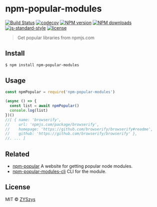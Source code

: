 # npm-popular-modules

[![Build Status](https://travis-ci.org/ZYSzys/npm-popular-modules.svg?branch=master)](https://travis-ci.org/ZYSzys/npm-popular-modules)
[![codecov](https://codecov.io/gh/ZYSzys/npm-popular-modules/badge.svg?branch=master)](https://codecov.io/gh/ZYSzys/npm-popular-modules?branch=master)
[![NPM version](https://img.shields.io/npm/v/npm-popular-modules.svg?style=flat)](https://npmjs.com/package/npm-popular-modules)
[![NPM downloads](https://img.shields.io/npm/dm/npm-popular-modules.svg?style=flat)](https://npmjs.com/package/npm-popular-modules)
[![js-standard-style](https://img.shields.io/badge/code%20style-standard-brightgreen.svg)](http://standardjs.com)
[![license](https://img.shields.io/github/license/ZYSzys/npm-popular-modules.svg)](https://github.com/ZYSzys/npm-popular-modules/blob/master/LICENSE)

> Get popular libraries from npmjs.com


## Install

```sh
$ npm install npm-popular-modules
```


## Usage

```js
const npmPopular = require('npm-popular-modules')

(async () => {
  const list = await npmPopular()
  console.log(list)
})()
//[ { name: 'browserify',
//    url: 'npmjs.com/package/browserify',
//    homepage: 'https://github.com/browserify/browserify#readme',
//    github: 'https://github.com/browserify/browserify' },
//. ... ]
```

## Related

- [npm-popular](https://github.com/ZYSzys/npm-popular) A website for getting popular node modules.
- [npm-popular-modules-cli](https://github.com/ZYSzys/npm-popular-modules-cli) CLI for the module.

## License

MIT © [ZYSzys](http://zyszys.top)

